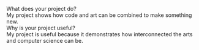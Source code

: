 What does your project do?                                                     
My project shows how code and art can be combined to make something new.                                                 
Why is your project useful?                                                                 
My project is useful because it demonstrates how interconnected the arts and computer science can be. 
